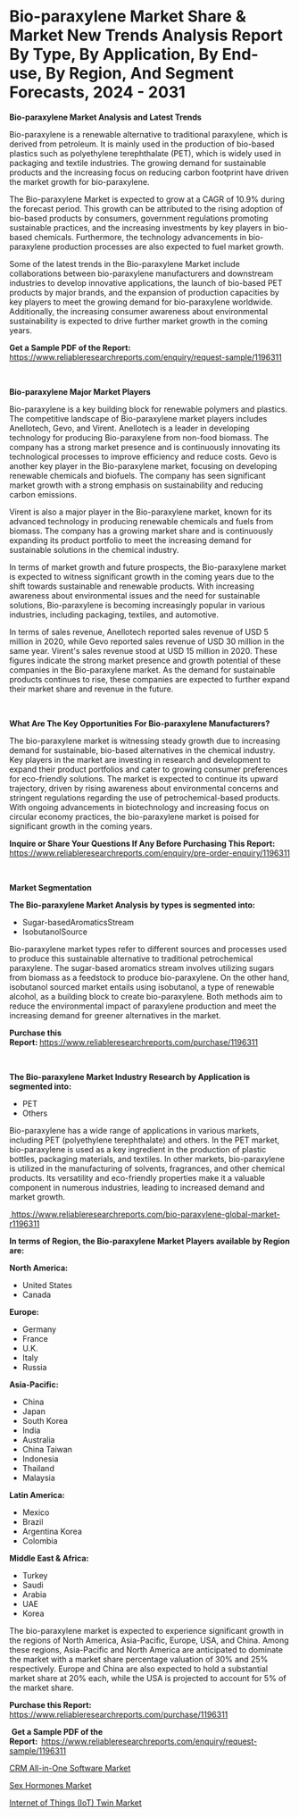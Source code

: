 <p><h1>Bio-paraxylene Market Share & Market New Trends Analysis Report By Type, By Application, By End-use, By Region, And Segment Forecasts, 2024 - 2031</h1></p><p><strong>Bio-paraxylene Market Analysis and Latest Trends</strong></p>
<p><p>Bio-paraxylene is a renewable alternative to traditional paraxylene, which is derived from petroleum. It is mainly used in the production of bio-based plastics such as polyethylene terephthalate (PET), which is widely used in packaging and textile industries. The growing demand for sustainable products and the increasing focus on reducing carbon footprint have driven the market growth for bio-paraxylene.</p><p>The Bio-paraxylene Market is expected to grow at a CAGR of 10.9% during the forecast period. This growth can be attributed to the rising adoption of bio-based products by consumers, government regulations promoting sustainable practices, and the increasing investments by key players in bio-based chemicals. Furthermore, the technology advancements in bio-paraxylene production processes are also expected to fuel market growth.</p><p>Some of the latest trends in the Bio-paraxylene Market include collaborations between bio-paraxylene manufacturers and downstream industries to develop innovative applications, the launch of bio-based PET products by major brands, and the expansion of production capacities by key players to meet the growing demand for bio-paraxylene worldwide. Additionally, the increasing consumer awareness about environmental sustainability is expected to drive further market growth in the coming years.</p></p>
<p><strong>Get a Sample PDF of the Report:&nbsp;</strong> <a href="https://www.reliableresearchreports.com/enquiry/request-sample/1196311">https://www.reliableresearchreports.com/enquiry/request-sample/1196311</a></p>
<p>&nbsp;</p>
<p><strong>Bio-paraxylene Major Market Players</strong></p>
<p><p>Bio-paraxylene is a key building block for renewable polymers and plastics. The competitive landscape of Bio-paraxylene market players includes Anellotech, Gevo, and Virent. Anellotech is a leader in developing technology for producing Bio-paraxylene from non-food biomass. The company has a strong market presence and is continuously innovating its technological processes to improve efficiency and reduce costs. Gevo is another key player in the Bio-paraxylene market, focusing on developing renewable chemicals and biofuels. The company has seen significant market growth with a strong emphasis on sustainability and reducing carbon emissions.</p><p>Virent is also a major player in the Bio-paraxylene market, known for its advanced technology in producing renewable chemicals and fuels from biomass. The company has a growing market share and is continuously expanding its product portfolio to meet the increasing demand for sustainable solutions in the chemical industry.</p><p>In terms of market growth and future prospects, the Bio-paraxylene market is expected to witness significant growth in the coming years due to the shift towards sustainable and renewable products. With increasing awareness about environmental issues and the need for sustainable solutions, Bio-paraxylene is becoming increasingly popular in various industries, including packaging, textiles, and automotive.</p><p>In terms of sales revenue, Anellotech reported sales revenue of USD 5 million in 2020, while Gevo reported sales revenue of USD 30 million in the same year. Virent's sales revenue stood at USD 15 million in 2020. These figures indicate the strong market presence and growth potential of these companies in the Bio-paraxylene market. As the demand for sustainable products continues to rise, these companies are expected to further expand their market share and revenue in the future.</p></p>
<p>&nbsp;</p>
<p><strong>What Are The Key Opportunities For Bio-paraxylene Manufacturers?</strong></p>
<p><p>The bio-paraxylene market is witnessing steady growth due to increasing demand for sustainable, bio-based alternatives in the chemical industry. Key players in the market are investing in research and development to expand their product portfolios and cater to growing consumer preferences for eco-friendly solutions. The market is expected to continue its upward trajectory, driven by rising awareness about environmental concerns and stringent regulations regarding the use of petrochemical-based products. With ongoing advancements in biotechnology and increasing focus on circular economy practices, the bio-paraxylene market is poised for significant growth in the coming years.</p></p>
<p><strong>Inquire or Share Your Questions If Any Before Purchasing This Report:</strong> <a href="https://www.reliableresearchreports.com/enquiry/pre-order-enquiry/1196311">https://www.reliableresearchreports.com/enquiry/pre-order-enquiry/1196311</a></p>
<p>&nbsp;</p>
<p><strong>Market Segmentation</strong></p>
<p><strong>The Bio-paraxylene Market Analysis by types is segmented into:</strong></p>
<p><ul><li>Sugar-based­AromaticsStream</li><li>IsobutanolSource</li></ul></p>
<p><p>Bio-paraxylene market types refer to different sources and processes used to produce this sustainable alternative to traditional petrochemical paraxylene. The sugar-based aromatics stream involves utilizing sugars from biomass as a feedstock to produce bio-paraxylene. On the other hand, isobutanol sourced market entails using isobutanol, a type of renewable alcohol, as a building block to create bio-paraxylene. Both methods aim to reduce the environmental impact of paraxylene production and meet the increasing demand for greener alternatives in the market.</p></p>
<p><strong>Purchase this Report:&nbsp;</strong><a href="https://www.reliableresearchreports.com/purchase/1196311">https://www.reliableresearchreports.com/purchase/1196311</a></p>
<p>&nbsp;</p>
<p><strong>The Bio-paraxylene Market Industry Research by Application is segmented into:</strong></p>
<p><ul><li>PET</li><li>Others</li></ul></p>
<p><p>Bio-paraxylene has a wide range of applications in various markets, including PET (polyethylene terephthalate) and others. In the PET market, bio-paraxylene is used as a key ingredient in the production of plastic bottles, packaging materials, and textiles. In other markets, bio-paraxylene is utilized in the manufacturing of solvents, fragrances, and other chemical products. Its versatility and eco-friendly properties make it a valuable component in numerous industries, leading to increased demand and market growth.</p></p>
<p><a href="https://www.reliableresearchreports.com/bio-paraxylene-global-market-r1196311">&nbsp;https://www.reliableresearchreports.com/bio-paraxylene-global-market-r1196311</a></p>
<p><strong>In terms of Region, the Bio-paraxylene Market Players available by Region are:</strong></p>
<p>
    <p> <strong> North America: </strong>
        <ul>
            <li>United States</li>
            <li>Canada</li>
        </ul>
        </p> 
    <p> <strong> Europe: </strong>
        <ul>
            <li>Germany</li>
            <li>France</li>
            <li>U.K.</li>
            <li>Italy</li>
            <li>Russia</li>
        </ul>
        </p> 
    <p> <strong> Asia-Pacific: </strong>
        <ul>
            <li>China</li>
            <li>Japan</li>
            <li>South Korea</li>
            <li>India</li>
            <li>Australia</li>
            <li>China Taiwan</li>
            <li>Indonesia</li>
            <li>Thailand</li>
            <li>Malaysia</li>
        </ul>
        </p> 
    <p> <strong> Latin America: </strong>
        <ul>
            <li>Mexico</li>
            <li>Brazil</li>
            <li>Argentina Korea</li>
            <li>Colombia</li>
        </ul>
        </p> 
    <p> <strong> Middle East & Africa: </strong>
        <ul>
            <li>Turkey</li>
            <li>Saudi</li>
            <li>Arabia</li>
            <li>UAE</li>
            <li>Korea</li>
        </ul>
    </p>
    </p>
<p><p>The bio-paraxylene market is expected to experience significant growth in the regions of North America, Asia-Pacific, Europe, USA, and China. Among these regions, Asia-Pacific and North America are anticipated to dominate the market with a market share percentage valuation of 30% and 25% respectively. Europe and China are also expected to hold a substantial market share at 20% each, while the USA is projected to account for 5% of the market share.</p></p>
<p><strong>Purchase this Report: </strong><a href="https://www.reliableresearchreports.com/purchase/1196311">https://www.reliableresearchreports.com/purchase/1196311</a></p>
<p>&nbsp;<strong>Get a Sample PDF of the Report:&nbsp;&nbsp;</strong><a href="https://www.reliableresearchreports.com/enquiry/request-sample/1196311">https://www.reliableresearchreports.com/enquiry/request-sample/1196311</a></p>
<p><strong></strong></p>
<p><p><a href="https://medium.com/@sdonald04328/crm-all-in-one-software-market-size-market-segmentation-market-trends-and-growth-analysis-f51a685e3c5e">CRM All-in-One Software Market</a></p><p><a href="https://medium.com/@eltaoberts/market-forecast-global-sex-hormones-trends-and-impact-analysis-2024-2031-by-application-95112d7d7593">Sex Hormones Market</a></p><p><a href="https://medium.com/@scottroberts2661/deep-dive-into-the-internet-of-things-iot-twin-market-itstrends-market-segmentation-and-6f5e8875b2be">Internet of Things (IoT) Twin Market</a></p></p>